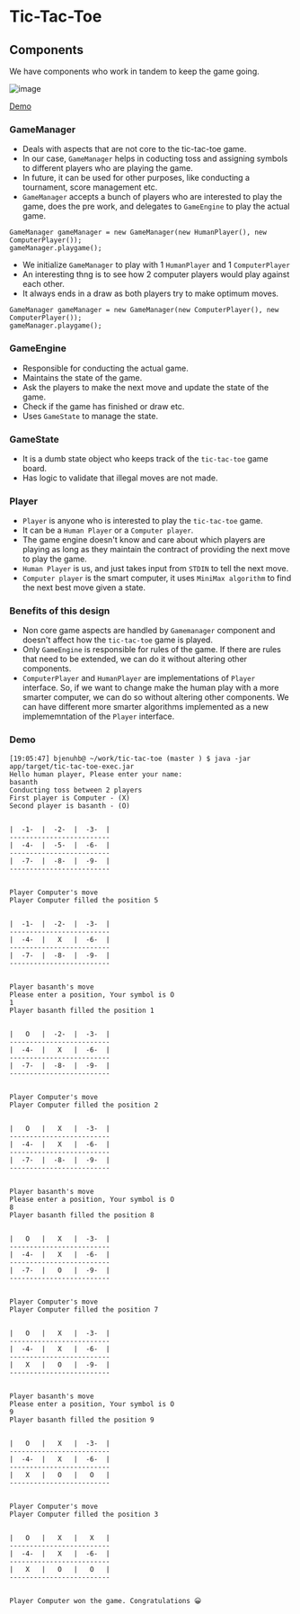 # Tic-Tac-Toe

## Components

We have components who work in tandem to keep the game going.

![image](https://user-images.githubusercontent.com/20828431/87229099-06e60b80-c3c3-11ea-972e-60710bfec356.png)

[Demo](#demo)

### GameManager
- Deals with aspects that are not core to the tic-tac-toe game. 
- In our case, `GameManager` helps in coducting toss and assigning symbols to different players who are playing the game.
- In future, it can be used for other purposes, like conducting a tournament, score management etc.
- `GameManager` accepts a bunch of players who are interested to play the game, does the pre work, and delegates to `GameEngine` to play the actual game.

```
GameManager gameManager = new GameManager(new HumanPlayer(), new ComputerPlayer());
gameManager.playgame();
```
- We initialize `GameManager` to play with 1 `HumanPlayer` and 1 `ComputerPlayer`
- An interesting thng is to see how 2 computer players would play against each other.
- It always ends in a draw as both players try to make optimum moves.
```
GameManager gameManager = new GameManager(new ComputerPlayer(), new ComputerPlayer());
gameManager.playgame();
```

### GameEngine
- Responsible for conducting the actual game.
- Maintains the state of the game.
- Ask the players to make the next move and update the state of the game.
- Check if the game has finished or draw etc.
- Uses `GameState` to manage the state.

### GameState
- It is a dumb state object who keeps track of the `tic-tac-toe` game board.
- Has logic to validate that illegal moves are not made.

### Player
- `Player` is anyone who is interested to play the `tic-tac-toe` game.
- It can be a `Human Player` or a `Computer player`.
- The game engine doesn't know and care about which players are playing as long as they maintain the contract of providing the next move to play the game.
- `Human Player` is us, and just takes input from `STDIN` to tell the next move.
- `Computer player` is the smart computer, it uses `MiniMax algorithm` to find the next best move given a state.

### Benefits of this design
- Non core game aspects are handled by `Gamemanager` component and doesn't affect how the `tic-tac-toe` game is played.
- Only `GameEngine` is responsible for rules of the game. If there are rules that need to be extended, we can do it without altering other components.
- `ComputerPlayer` and `HumanPlayer` are implementations of `Player` interface. So, if we want to change make the human play with a more smarter computer, we can do so without altering other components. We can have different more smarter algorithms implemented as a new implememntation of the `Player` interface.

### Demo

```
[19:05:47] bjenuhb@ ~/work/tic-tac-toe (master ) $ java -jar app/target/tic-tac-toe-exec.jar
Hello human player, Please enter your name: 
basanth
Conducting toss between 2 players
First player is Computer - (X)
Second player is basanth - (O)


|  -1-  |  -2-  |  -3-  |
-------------------------
|  -4-  |  -5-  |  -6-  |
-------------------------
|  -7-  |  -8-  |  -9-  |
-------------------------


Player Computer's move
Player Computer filled the position 5


|  -1-  |  -2-  |  -3-  |
-------------------------
|  -4-  |   X   |  -6-  |
-------------------------
|  -7-  |  -8-  |  -9-  |
-------------------------


Player basanth's move
Please enter a position, Your symbol is O
1
Player basanth filled the position 1


|   O   |  -2-  |  -3-  |
-------------------------
|  -4-  |   X   |  -6-  |
-------------------------
|  -7-  |  -8-  |  -9-  |
-------------------------


Player Computer's move
Player Computer filled the position 2


|   O   |   X   |  -3-  |
-------------------------
|  -4-  |   X   |  -6-  |
-------------------------
|  -7-  |  -8-  |  -9-  |
-------------------------


Player basanth's move
Please enter a position, Your symbol is O
8
Player basanth filled the position 8


|   O   |   X   |  -3-  |
-------------------------
|  -4-  |   X   |  -6-  |
-------------------------
|  -7-  |   O   |  -9-  |
-------------------------


Player Computer's move
Player Computer filled the position 7


|   O   |   X   |  -3-  |
-------------------------
|  -4-  |   X   |  -6-  |
-------------------------
|   X   |   O   |  -9-  |
-------------------------


Player basanth's move
Please enter a position, Your symbol is O
9
Player basanth filled the position 9


|   O   |   X   |  -3-  |
-------------------------
|  -4-  |   X   |  -6-  |
-------------------------
|   X   |   O   |   O   |
-------------------------


Player Computer's move
Player Computer filled the position 3


|   O   |   X   |   X   |
-------------------------
|  -4-  |   X   |  -6-  |
-------------------------
|   X   |   O   |   O   |
-------------------------


Player Computer won the game. Congratulations 😀
```
